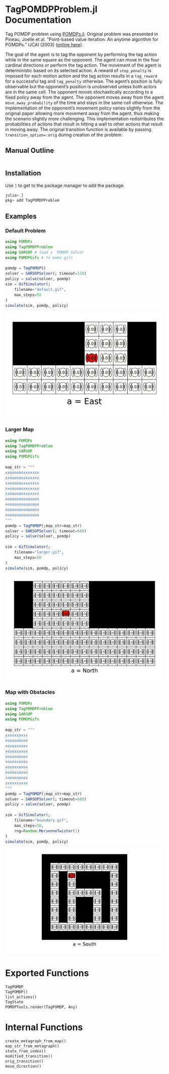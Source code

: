 # TagPOMDPProblem.jl Documentation

Tag POMDP problem using [POMDPs.jl](https://github.com/JuliaPOMDP/POMDPs.jl). Original problem was presented in Pineau, Joelle et al. “Point-based value iteration: An anytime algorithm for POMDPs.” IJCAI (2003) ([online here](https://www.ijcai.org/Proceedings/03/Papers/147.pdf)).

The goal of the agent is to tag the opponent by performing the tag action while in the same square as the opponent. The agent can move in the four cardinal directions or perform the tag action. The movement of the agent is deterministic based on its selected action. A reward of `step_penalty` is imposed for each motion action and the tag action results in a `tag_reward` for a successful tag and `tag_penalty` otherwise. The agent’s position is fully observable but the opponent’s position is unobserved unless both actors are in the same cell. The opponent moves stochastically according to a fixed policy away from the agent. The opponent moves away from the agent `move_away_probability` of the time and stays in the same cell otherwise. The implementation of the opponent’s movement policy varies slightly from the original paper allowing more movement away from the agent, thus making the scenario slightly more challenging. This implementation redistributes the probabilities of actions that result in hitting a wall to other actions that result in moving away. The original transition function is available by passing `transition_option=:orig` during creation of the problem.

## Manual Outline

```@contents
```

## Installation
Use `]` to get to the package manager to add the package. 
```julia
julia> ]
pkg> add TagPOMDPProblem
```

## Examples

### Default Problem
```julia
using POMDPs
using TagPOMDPProblem
using SARSOP # load a  POMDP Solver
using POMDPGifs # to make gifs

pomdp = TagPOMDP()
solver = SARSOPSolver(; timeout=150)
policy = solve(solver, pomdp)
sim = GifSimulator(;
    filename="default.gif",
    max_steps=50
)
simulate(sim, pomdp, policy)
```

![Tag Example](../../gifs/default.gif)


### Larger Map
```julia
using POMDPs
using TagPOMDPProblem
using SARSOP 
using POMDPGifs

map_str = """
xxooooooxxxxxxx
xxooooooxxxxxxx
xxooooooxxxxxxx
xxooooooxxxxxxx
xxooooooxxxxxxx
ooooooooooooooo
ooooooooooooooo
ooooooooooooooo
ooooooooooooooo
"""
pomdp = TagPOMDP(;map_str=map_str)
solver = SARSOPSolver(; timeout=600)
policy = solve(solver, pomdp)

sim = GifSimulator(;
    filename="larger.gif",
    max_steps=50
)
simulate(sim, pomdp, policy)
```

![Tag Larger Map Example](../../gifs/larger.gif)

### Map with Obstacles
```julia
using POMDPs
using TagPOMDPProblem
using SARSOP 
using POMDPGifs

map_str = """
xxxxxxxxxx
xoooooooox
xoxoxxxxox
xoxoxxxxox
xoxooooxox
xoxoxxoxox
xoxoxxoxox
xoxoxxoxox
xoooooooox
xxxxxxxxxx
"""
pomdp = TagPOMDP(;map_str=map_str)
solver = SARSOPSolver(; timeout=600)
policy = solve(solver, pomdp)

sim = GifSimulator(;
    filename="boundary.gif",
    max_steps=50,
    rng=Random.MersenneTwister(1)
)
simulate(sim, pomdp, policy)
```

![Obstacle Map Example](../../gifs/boundary.gif)


# Exported Functions
```@docs
TagPOMDP
TagPOMDP()
list_actions()
TagState
POMDPTools.render(TagPOMDP, Any)
```

# Internal Functions
```@docs
create_metagraph_from_map()
map_str_from_metagraph()
state_from_index()
modified_transition()
orig_transition()
move_direction()
```